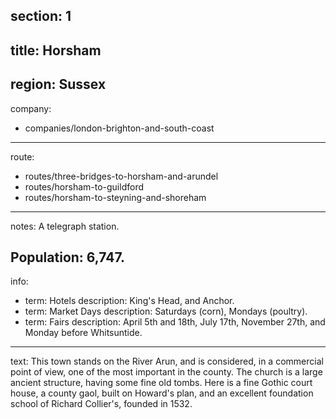 section: 1
----
title: Horsham
----
region: Sussex
----
company:
- companies/london-brighton-and-south-coast
----
route:
- routes/three-bridges-to-horsham-and-arundel
- routes/horsham-to-guildford
- routes/horsham-to-steyning-and-shoreham
----
notes: A telegraph station.

Population: 6,747.
----
info:
- term: Hotels
  description: King's Head, and Anchor.
- term: Market Days
  description: Saturdays (corn), Mondays (poultry).
- term: Fairs
  description: April 5th and 18th, July 17th, November 27th, and Monday before Whitsuntide.
----
text: This town stands on the River Arun, and is considered, in a commercial point of view, one of the most important in the county. The church is a large ancient structure, having some fine old tombs. Here is a fine Gothic court house, a county gaol, built on Howard's plan, and an excellent foundation school of Richard Collier's, founded in 1532.
